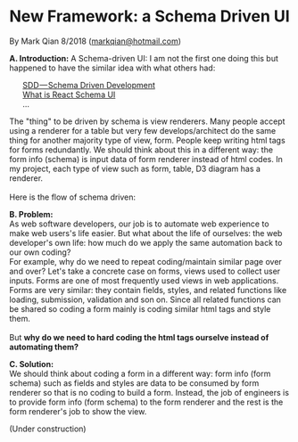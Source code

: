 New Framework: a Schema Driven UI
=================================

By Mark Qian 8/2018 (markqian@hotmail.com)

<b>A. Introduction:</b> 
A Schema-driven UI: I am not the first one doing this but happened to have the similar idea with what others had:<br/>
<ul>
  <a href="https://medium.com/@hintology/sdd-schema-driven-development-f1d232d73ea6" target="_blank">SDD — Schema Driven Development</a><br/>
  <a href="https://www.npmjs.com/package/react-schema-u" target="_blank">What is React Schema UI</a><br/>
  ...
</ul>
The "thing" to be driven by schema is view renderers. Many people accept using a renderer for a table but very few develops/architect do the same thing for another majority type of view, form.  People keep writing html tags for forms redundantly. We should think about this in a different way: the form info (schema) is input data of form renderer instead of html codes. In my project, each type of view such as form, table, D3 diagram has a renderer.
<br/></br/>
Here is the flow of schema driven:<br/>



<b>B. Problem:</b><br/>
As web software developers, our job is to automate web experience to make web users's life easier. But what about the life of ourselves: the web developer's own life: how much do we apply the same automation back to our own coding?<br/> 
For example, why do we need to repeat coding/maintain similar page over and over? Let's take a concrete case on forms, views used to collect user inputs. Forms are one of most frequently used views in web applications. Forms are very similar: they contain fields, styles, and related functions like loading, submission, validation and son on. Since all related functions can be shared so coding a form mainly is coding similar html tags and style them.<br/><br/>
But <b>why do we need to hard coding the html tags ourselve instead of automating them?</b> 

<b>C. Solution:</b><br/>
We should think about coding a form in a different way: form info (form schema) such as fields and styles are data to be consumed by form renderer so that is no coding to build a form. Instead, the job of engineers is to provide form info (form schema) to the form renderer and the rest is the form renderer's job to show the view.    


(Under construction)
